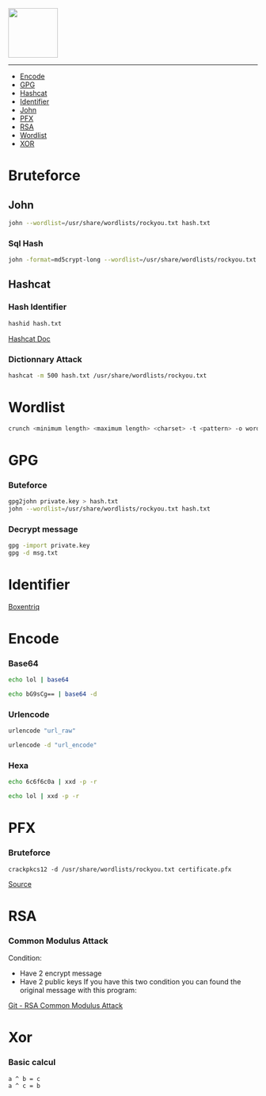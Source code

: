 <picture>
    <source height="100px" srcset="https://user-images.githubusercontent.com/28403617/172728813-44af208a-978d-4ef1-a6e6-ff724d5baf0f.svg" media="(prefers-color-scheme: dark)">
    <img height="100px" src="https://user-images.githubusercontent.com/28403617/172728814-0628eea3-922e-4011-8411-51c562f4e576.svg#">
</picture>

---

- [Encode](#encode)
- [GPG](#gpg)
- [Hashcat](#hashcat)
- [Identifier](#identifier)
- [John](#john)
- [PFX](#pfx)
- [RSA](#rsa)
- [Wordlist](#wordlist)
- [XOR](#xor)


# Bruteforce
## John
```bash
john --wordlist=/usr/share/wordlists/rockyou.txt hash.txt
```

### Sql Hash
```bash
john -format=md5crypt-long --wordlist=/usr/share/wordlists/rockyou.txt hash.txt
```

## Hashcat
### Hash Identifier
```bash
hashid hash.txt
```
[Hashcat Doc](https://hashcat.net/wiki/doku.php?id=example_hashes)

### Dictionnary Attack
```bash
hashcat -m 500 hash.txt /usr/share/wordlists/rockyou.txt
```

# Wordlist
```bash
crunch <minimum length> <maximum length> <charset> -t <pattern> -o wordlist.lst
```

# GPG
### Buteforce
```bash
gpg2john private.key > hash.txt
john --wordlist=/usr/share/wordlists/rockyou.txt hash.txt
```

### Decrypt message
```bash
gpg -import private.key
gpg -d msg.txt
```

# Identifier
[Boxentriq](https://www.boxentriq.com/code-breaking/cipher-identifier)

# Encode
### Base64
```bash
echo lol | base64
```
```bash
echo bG9sCg== | base64 -d
```

### Urlencode
```bash
urlencode "url_raw"
```
```bash
urlencode -d "url_encode"
```

### Hexa
```bash
echo 6c6f6c0a | xxd -p -r
```
```bash
echo lol | xxd -p -r
```

# PFX
### Bruteforce
```
crackpkcs12 -d /usr/share/wordlists/rockyou.txt certificate.pfx
```
[Source](https://github.com/crackpkcs12/crackpkcs12)

# RSA
### Common Modulus Attack
Condition:
- Have 2 encrypt message
- Have 2 public keys
If you have this two condition you can found the original message with this program:

[Git - RSA Common Modulus Attack](https://github.com/HexPandaa/RSA-Common-Modulus-Attack)

# Xor
### Basic calcul
```
a ^ b = c
a ^ c = b
```